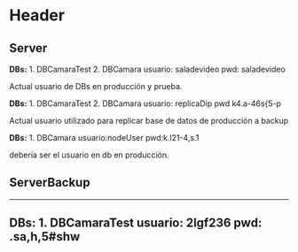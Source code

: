 <!-- TITLE: Usuarios De Bases De Datos -->
<!-- SUBTITLE: A quick summary of Usuarios De Bases De Datos -->

# Header
## Server

**DBs:** 1. DBCamaraTest
							 2. DBCamara
usuario: saladevideo
pwd: saladevideo

Actual usuario de DBs en producción y prueba.


**DBs:** 1. DBCamaraTest
							 2. DBCamara
usuario: replicaDip
pwd k4.a-46s{5-p

Actual usuario utilizado para replicar base de datos de producción a backup

**DBs:** 1. DBCamara
usuario:nodeUser
pwd:k.l21-4,s.1

debería ser el usuario en db en producción.


## ServerBackup
-----
**DBs:** 1. DBCamaraTest
usuario: 2lgf236
pwd: .sa,h,5#shw
-----
